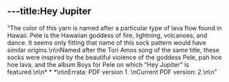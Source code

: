 ---title:Hey Jupiter
---
"The color of this yarn is named after a particular type of lava flow found in Hawaii. Pele is the Hawaiian goddess of fire, lightning, volcanoes, and dance. It seems only fitting that name of this sock pattern would have similar origins.\n\nNamed after the Tori Amos song of the same title, these socks were inspired by the beautiful violence of the goddess Pele, pah hoe hoe lava, and the album Boys for Pele on which “Hey Jupiter” is featured.\n\n* * *\n\nErrata: PDF version 1.   \nCurrent PDF version: 2.\n\n"